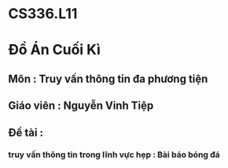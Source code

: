 # CS336.L11
#         **Đồ Án Cuối Kì**
##        **Môn : Truy vấn thông tin đa phương tiện**
##        **Giáo viên : Nguyễn Vinh Tiệp**

##        **Đề tài :** 
###       **truy vấn thông tin trong lĩnh vực hẹp : Bài báo bóng đá**
